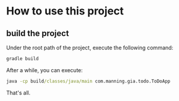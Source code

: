 # How to use this project

## build the project
Under the root path of the project, execute the following command:
```cmd
gradle build
```
After a while, you can execute:
```cmd
java -cp build/classes/java/main com.manning.gia.todo.ToDoApp
```

That's all.